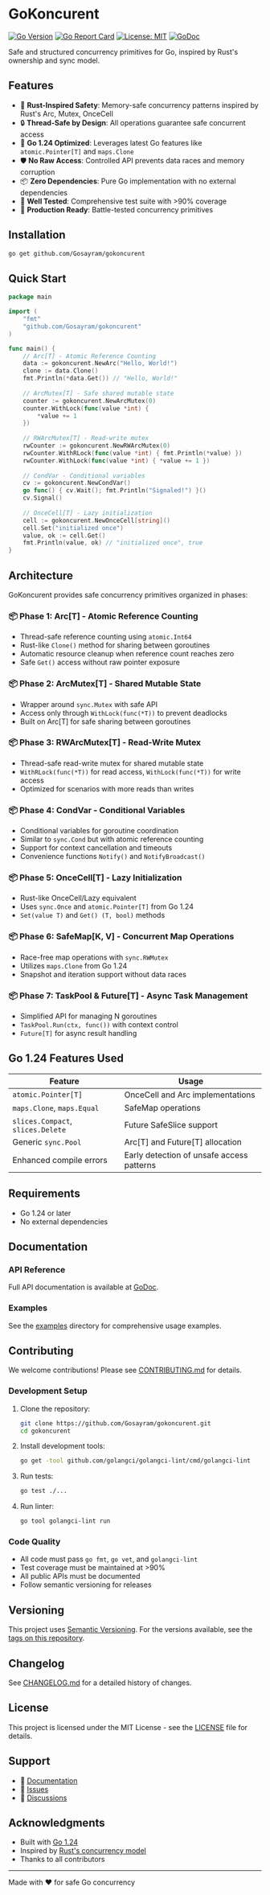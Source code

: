 # GoKoncurent

[![Go Version](https://img.shields.io/badge/Go-1.24-00ADD8?logo=go&logoColor=white)](https://golang.org/)
[![Go Report Card](https://goreportcard.com/badge/github.com/Gosayram/gokoncurent)](https://goreportcard.com/report/github.com/Gosayram/gokoncurent)
[![License: MIT](https://img.shields.io/github/license/Gosayram/gokoncurent?color=green)](https://opensource.org/license/apache-2-0)
[![GoDoc](https://godoc.org/github.com/Gosayram/gokoncurent?status.svg)](https://godoc.org/github.com/Gosayram/gokoncurent)

Safe and structured concurrency primitives for Go, inspired by Rust's ownership and sync model.

## Features

- 🦀 **Rust-Inspired Safety**: Memory-safe concurrency patterns inspired by Rust's Arc, Mutex, OnceCell
- 🔒 **Thread-Safe by Design**: All operations guarantee safe concurrent access
- 🚀 **Go 1.24 Optimized**: Leverages latest Go features like `atomic.Pointer[T]` and `maps.Clone`
- 🛡️ **No Raw Access**: Controlled API prevents data races and memory corruption
- 📦 **Zero Dependencies**: Pure Go implementation with no external dependencies
- 🧪 **Well Tested**: Comprehensive test suite with >90% coverage
- 🎯 **Production Ready**: Battle-tested concurrency primitives

## Installation

```bash
go get github.com/Gosayram/gokoncurent
```

## Quick Start

```go
package main

import (
    "fmt"
    "github.com/Gosayram/gokoncurent"
)

func main() {
    // Arc[T] - Atomic Reference Counting
    data := gokoncurent.NewArc("Hello, World!")
    clone := data.Clone()
    fmt.Println(*data.Get()) // "Hello, World!"
    
    // ArcMutex[T] - Safe shared mutable state
    counter := gokoncurent.NewArcMutex(0)
    counter.WithLock(func(value *int) {
        *value += 1
    })
    
    // RWArcMutex[T] - Read-write mutex
    rwCounter := gokoncurent.NewRWArcMutex(0)
    rwCounter.WithRLock(func(value *int) { fmt.Println(*value) })
    rwCounter.WithLock(func(value *int) { *value += 1 })
    
    // CondVar - Conditional variables
    cv := gokoncurent.NewCondVar()
    go func() { cv.Wait(); fmt.Println("Signaled!") }()
    cv.Signal()
    
    // OnceCell[T] - Lazy initialization
    cell := gokoncurent.NewOnceCell[string]()
    cell.Set("initialized once")
    value, ok := cell.Get()
    fmt.Println(value, ok) // "initialized once", true
}
```

## Architecture

GoKoncurent provides safe concurrency primitives organized in phases:

### 📦 Phase 1: Arc[T] - Atomic Reference Counting
- Thread-safe reference counting using `atomic.Int64`
- Rust-like `Clone()` method for sharing between goroutines
- Automatic resource cleanup when reference count reaches zero
- Safe `Get()` access without raw pointer exposure

### 📦 Phase 2: ArcMutex[T] - Shared Mutable State
- Wrapper around `sync.Mutex` with safe API
- Access only through `WithLock(func(*T))` to prevent deadlocks
- Built on Arc[T] for safe sharing between goroutines

### 📦 Phase 3: RWArcMutex[T] - Read-Write Mutex
- Thread-safe read-write mutex for shared mutable state
- `WithRLock(func(*T))` for read access, `WithLock(func(*T))` for write access
- Optimized for scenarios with more reads than writes

### 📦 Phase 4: CondVar - Conditional Variables
- Conditional variables for goroutine coordination
- Similar to `sync.Cond` but with atomic reference counting
- Support for context cancellation and timeouts
- Convenience functions `Notify()` and `NotifyBroadcast()`

### 📦 Phase 5: OnceCell[T] - Lazy Initialization
- Rust-like OnceCell/Lazy equivalent
- Uses `sync.Once` and `atomic.Pointer[T]` from Go 1.24
- `Set(value T)` and `Get() (T, bool)` methods

### 📦 Phase 6: SafeMap[K, V] - Concurrent Map Operations
- Race-free map operations with `sync.RWMutex`
- Utilizes `maps.Clone` from Go 1.24
- Snapshot and iteration support without data races

### 📦 Phase 7: TaskPool & Future[T] - Async Task Management
- Simplified API for managing N goroutines
- `TaskPool.Run(ctx, func())` with context control
- `Future[T]` for async result handling

## Go 1.24 Features Used

| Feature | Usage |
|---------|-------|
| `atomic.Pointer[T]` | OnceCell and Arc implementations |
| `maps.Clone`, `maps.Equal` | SafeMap operations |
| `slices.Compact`, `slices.Delete` | Future SafeSlice support |
| Generic `sync.Pool` | Arc[T] and Future[T] allocation |
| Enhanced compile errors | Early detection of unsafe access patterns |

## Requirements

- Go 1.24 or later
- No external dependencies

## Documentation

### API Reference

Full API documentation is available at [GoDoc](https://godoc.org/github.com/Gosayram/gokoncurent).

### Examples

See the [examples](examples/) directory for comprehensive usage examples.

## Contributing

We welcome contributions! Please see [CONTRIBUTING.md](CONTRIBUTING.md) for details.

### Development Setup

1. Clone the repository:
   ```bash
   git clone https://github.com/Gosayram/gokoncurent.git
   cd gokoncurent
   ```

2. Install development tools:
   ```bash
   go get -tool github.com/golangci/golangci-lint/cmd/golangci-lint
   ```

3. Run tests:
   ```bash
   go test ./...
   ```

4. Run linter:
   ```bash
   go tool golangci-lint run
   ```

### Code Quality

- All code must pass `go fmt`, `go vet`, and `golangci-lint`
- Test coverage must be maintained at >90%
- All public APIs must be documented
- Follow semantic versioning for releases

## Versioning

This project uses [Semantic Versioning](https://semver.org/). For the versions available, see the [tags on this repository](https://github.com/Gosayram/gokoncurent/tags).

## Changelog

See [CHANGELOG.md](CHANGELOG.md) for a detailed history of changes.

## License

This project is licensed under the MIT License - see the [LICENSE](LICENSE) file for details.

## Support

- 📖 [Documentation](https://godoc.org/github.com/Gosayram/gokoncurent)
- 🐛 [Issues](https://github.com/Gosayram/gokoncurent/issues)
- 💬 [Discussions](https://github.com/Gosayram/gokoncurent/discussions)

## Acknowledgments

- Built with [Go 1.24](https://golang.org/)
- Inspired by [Rust's concurrency model](https://doc.rust-lang.org/book/ch16-00-fearless-concurrency.html)
- Thanks to all contributors

---

Made with ❤️ for safe Go concurrency 